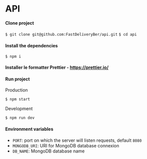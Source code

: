 # API

#### Clone project

`$ git clone git@github.com:FastDeliveryBer/api.git`
`$ cd api`

#### Install the dependencies

`$ npm i`

#### Installer le formatter Prettier - https://prettier.io/

#### Run project

Production

`$ npm start`

Development

`$ npm run dev`

#### Environment variables

- `PORT`: port on which the server will listen requests, default `8080`
- `MONGODB_URI`: URI for MongoDB database connexion
- `DB_NAME`: MongoDB database name
